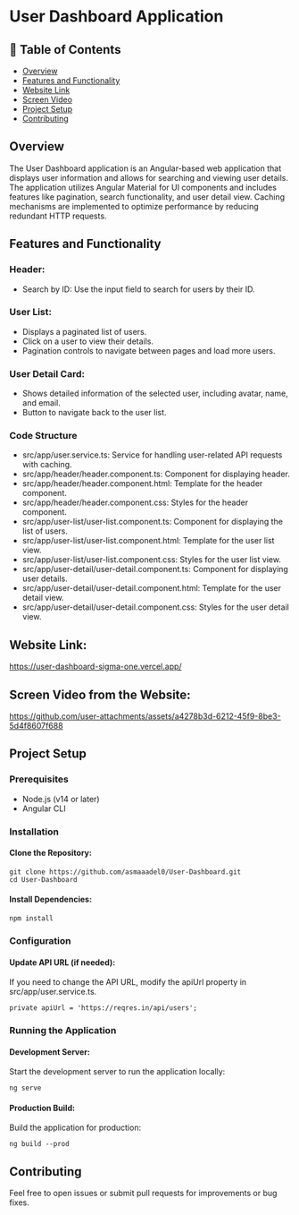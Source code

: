 # User Dashboard Application
## 📝 Table of Contents

- [Overview <a name = "Overview"></a>](#Overview-)
- [Features and Functionality <a name = "Features-and-Functionality"></a>](#Features-and-Functionality-)
- [Website Link <a name = "Website-Link"></a>](#Website-Link-)
- [Screen Video <a name = "Screen-Video"></a>](#Screen-Video-)
- [Project Setup <a name = "Project-Setup"></a>](#Project-Setup-)
- [Contributing <a name = "Contributing"></a>](#Contributing-)

## Overview <a name = "Overview"></a>
The User Dashboard application is an Angular-based web application that displays user information and allows for searching and viewing user details. The application utilizes Angular Material for UI components and includes features like pagination, search functionality, and user detail view. Caching mechanisms are implemented to optimize performance by reducing redundant HTTP requests.

## Features and Functionality <a name = "Features-and-Functionality"></a>
### Header:
- Search by ID: Use the input field to search for users by their ID.
### User List:
- Displays a paginated list of users.
- Click on a user to view their details.
- Pagination controls to navigate between pages and load more users.
### User Detail Card:
- Shows detailed information of the selected user, including avatar, name, and email.
- Button to navigate back to the user list.
### Code Structure
- src/app/user.service.ts: Service for handling user-related API requests with caching.
- src/app/header/header.component.ts: Component for displaying header.
- src/app/header/header.component.html: Template for the header component.
- src/app/header/header.component.css: Styles for the header component.
- src/app/user-list/user-list.component.ts: Component for displaying the list of users.
- src/app/user-list/user-list.component.html: Template for the user list view.
- src/app/user-list/user-list.component.css: Styles for the user list view.
- src/app/user-detail/user-detail.component.ts: Component for displaying user details.
- src/app/user-detail/user-detail.component.html: Template for the user detail view.
- src/app/user-detail/user-detail.component.css: Styles for the user detail view.

## Website Link: <a name = "Website-Link"></a>
https://user-dashboard-sigma-one.vercel.app/

## Screen Video from the Website: <a name = "Screen-Video"></a>

https://github.com/user-attachments/assets/a4278b3d-6212-45f9-8be3-5d4f8607f688


## Project Setup <a name = "Project-Setup"></a>
### Prerequisites
- Node.js (v14 or later)
- Angular CLI
### Installation
#### Clone the Repository:
```
git clone https://github.com/asmaaadel0/User-Dashboard.git
cd User-Dashboard
```
#### Install Dependencies:
```
npm install
```

### Configuration
#### Update API URL (if needed):
If you need to change the API URL, modify the apiUrl property in src/app/user.service.ts.
```
private apiUrl = 'https://reqres.in/api/users';
```
### Running the Application
#### Development Server:
Start the development server to run the application locally:
```
ng serve
```
#### Production Build:
Build the application for production:
```
ng build --prod
```

## Contributing <a name = "Contributing"></a>
Feel free to open issues or submit pull requests for improvements or bug fixes.
